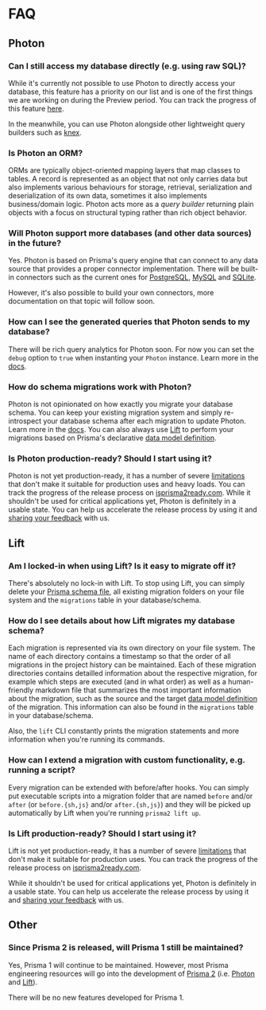 # FAQ

## Photon

### Can I still access my database directly (e.g. using raw SQL)?

While it's currently not possible to use Photon to directly access your database, this feature has a priority on our list and is one of the first things we are working on during the Preview period. You can track the progress of this feature [here](https://github.com/prisma/photonjs/issues/10). 

In the meanwhile, you can use Photon alongside other lightweight query builders such as [knex](https://www.github.com/tgriesser/knex).

### Is Photon an ORM?

ORMs are typically object-oriented mapping layers that map classes to tables. A record is represented as an object that not only carries data but also implements various behaviours for storage, retrieval,
serialization and deserialization of its own data, sometimes it also implements business/domain logic.
Photon acts more as a _query builder_ returning plain objects with a focus on structural typing rather than rich object behavior.

### Will Photon support more databases (and other data sources) in the future?

Yes. Photon is based on Prisma's query engine that can connect to any data source that provides a proper connector implementation. There will be built-in connectors such as the current ones for [PostgreSQL](./core/connectors/postgres.md), [MySQL](./core/connectors/mysql.md) and [SQLite](./core/connectors/sqlite.md). 

However, it's also possible to build your own connectors, more documentation on that topic will follow soon.

### How can I see the generated queries that Photon sends to my database?

There will be rich query analytics for Photon soon. For now you can set the `debug` option to `true` when instanting your `Photon` instance. Learn more in the [docs](./photon/api.md#debugging).

### How do schema migrations work with Photon?

Photon is not opinionated on how exactly you migrate your database schema. You can keep your existing migration system and simply re-introspect your database schema after each migration to update Photon. Learn more in the [docs](./photon/use-only-photon.md). You can also always use [Lift](https://lift.prisma.io) to perform your migrations based on Prisma's declarative [data model definition](./data-modeling.md).

### Is Photon production-ready? Should I start using it?

Photon is not yet production-ready, it has a number of severe [limitations](./limitations.md) that don't make it suitable for production uses and heavy loads. You can track the progress of the release process on [isprisma2ready.com](https://www.isprisma2ready.com). While it shouldn't be used for critical applications yet, Photon is definitely in a usable state. You can help us accelerate the release process by using it and [sharing your feedback](./prisma2-feedback.md) with us.

## Lift

### Am I locked-in when using Lift? Is it easy to migrate off it?

There's absolutely no lock-in with Lift. To stop using Lift, you can simply delete your [Prisma schema file](./prisma-schema-file.md), all existing migration folders on your file system and the `migrations` table in your database/schema.

### How do I see details about how Lift migrates my database schema?

Each migration is represented via its own directory on your file system. The name of each directory contains a timestamp so that the order of all migrations in the project history can be maintained. Each of these migration directories contains detailled information about the respective migration, for example which steps are executed (and in what order) as well as a human-friendly markdown file that summarizes the most important information about the migration, such as the source and the target [data model definition](./data-modeling.md#data-model-definition) of the migration. This information can also be found in the        `migrations` table in your database/schema. 

Also, the `lift` CLI constantly prints the migration statements and more information when you're running its commands.

### How can I extend a migration with custom functionality, e.g. running a script?

Every migration can be extended with before/after hooks. You can simply put executable scripts into a migration folder that are named `before` and/or `after` (or `before.{sh,js}` and/or `after.{sh,js}`) and they will be picked up automatically by Lift when you're running `prisma2 lift up`.

### Is Lift production-ready? Should I start using it?

Lift is not yet production-ready, it has a number of severe [limitations](./limitations.md) that don't make it suitable for production uses. You can track the progress of the release process on [isprisma2ready.com](https://www.isprisma2ready.com). 

While it shouldn't be used for critical applications yet, Photon is definitely in a usable state. You can help us accelerate the release process by using it and [sharing your feedback](./prisma2-feedback.md) with us.

## Other

### Since Prisma 2 is released, will Prisma 1 still be maintained?

Yes, Prisma 1 will continue to be maintained. However, most Prisma engineering resources will go into the development of [Prisma 2](https://github.com/prisma/prisma2) (i.e. [Photon](https://photonjs.prisma.io/) and [Lift](https://lift.prisma.io/)). 

There will be no new features developed for Prisma 1.
